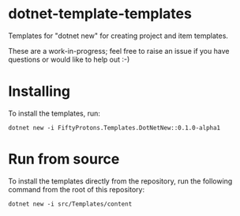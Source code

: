 # dotnet-template-templates

Templates for "dotnet new" for creating project and item templates.

These are a work-in-progress; feel free to raise an issue if you have questions or would like to help out :-)

# Installing

To install the templates, run:

```
dotnet new -i FiftyProtons.Templates.DotNetNew::0.1.0-alpha1
```

# Run from source

To install the templates directly from the repository, run the following command from the root of this repository:

```
dotnet new -i src/Templates/content
```
